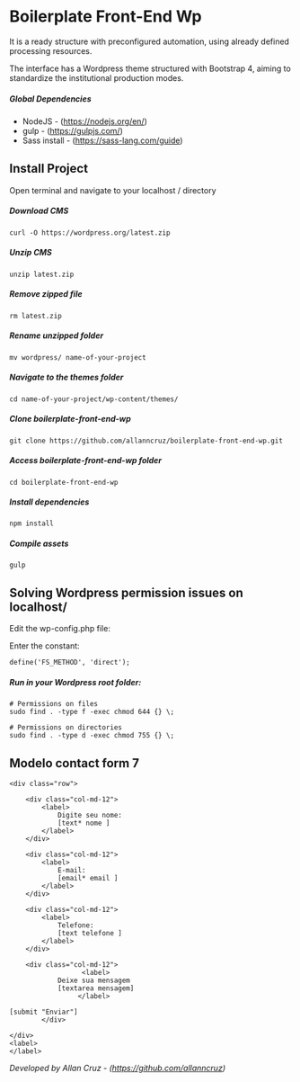 # Boilerplate Front-End Wp #

It is a ready structure with preconfigured automation, using already defined processing resources.

The interface has a Wordpress theme structured with Bootstrap 4, aiming to standardize the institutional production modes.
##### Global Dependencies

* NodeJS - (https://nodejs.org/en/)
* gulp - (https://gulpjs.com/)
* Sass install - (https://sass-lang.com/guide)

## Install Project
Open terminal and navigate to your localhost / directory

##### Download CMS
```
curl -O https://wordpress.org/latest.zip
```
##### Unzip CMS
```
unzip latest.zip
```
##### Remove zipped file
```
rm latest.zip
```
##### Rename unzipped folder
```
mv wordpress/ name-of-your-project
```
##### Navigate to the themes folder
```
cd name-of-your-project/wp-content/themes/
```
##### Clone boilerplate-front-end-wp
```
git clone https://github.com/allanncruz/boilerplate-front-end-wp.git
```
##### Access boilerplate-front-end-wp folder
```
cd boilerplate-front-end-wp
```
##### Install dependencies
```
npm install
```
##### Compile assets
```
gulp
```

## Solving Wordpress permission issues on localhost/
  
Edit the wp-config.php file:

Enter the constant:
```
define('FS_METHOD', 'direct');
```

##### Run in your Wordpress root folder:
```
# Permissions on files
sudo find . -type f -exec chmod 644 {} \;

# Permissions on directories
sudo find . -type d -exec chmod 755 {} \;
``` 

## Modelo contact form 7
```
<div class="row">

    <div class="col-md-12">
        <label>
            Digite seu nome:
            [text* nome ]
        </label>
    </div>

    <div class="col-md-12">
        <label>
            E-mail:
            [email* email ]
        </label>
    </div>

    <div class="col-md-12">
        <label>
            Telefone:
            [text telefone ]
        </label>
    </div>

    <div class="col-md-12">
                  <label>
		    Deixe sua mensagem
		    [textarea mensagem]
                 </label>

[submit "Enviar"] 
		</div>

</div>
<label>
</label>
```
*Developed by Allan Cruz - (https://github.com/allanncruz)*

